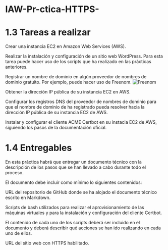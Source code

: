 # IAW-Pr-ctica-HTTPS-


# 1.3 Tareas a realizar

Crear una instancia EC2 en Amazon Web Services (AWS).

Realizar la instalación y configuración de un sitio web WordPress. Para esta tarea puede hacer uso de los scripts que ha realizado en las prácticas anteriores.

Registrar un nombre de dominio en algún proveedor de nombres de dominio gratuito. Por ejemplo, puede hacer uso de Freenom.
![Freenom](https://github.com/jesus2307/IAW-Pr-ctica-HTTPS-/blob/main/imagen/1.png "Freenom")

Obtener la dirección IP pública de su instancia EC2 en AWS.

Configurar los registros DNS del proveedor de nombres de dominio para que el nombre de dominio de ha registrado pueda resolver hacia la dirección IP pública de su instancia EC2 de AWS.

Instalar y configurar el cliente ACME Certbot en su instacia EC2 de AWS, siguiendo los pasos de la documentación oficial.

# 1.4 Entregables
En esta práctica habrá que entregar un documento técnico con la descripción de los pasos que se han llevado a cabo durante todo el proceso.

El documento debe incluir como mínimo lo siguientes contenidos:

URL del repositorio de GitHub donde se ha alojado el documento técnico escrito en Markdown.

Scripts de bash utilizados para realizar el aprovisionamiento de las máquinas virtuales y para la instalación y configuración del cliente Certbot.

El contenido de cada uno de los scripts deberá ser incluido en el documento y deberá describir qué acciones se han ido realizando en cada uno de ellos.

URL del sitio web con HTTPS habilitado.
